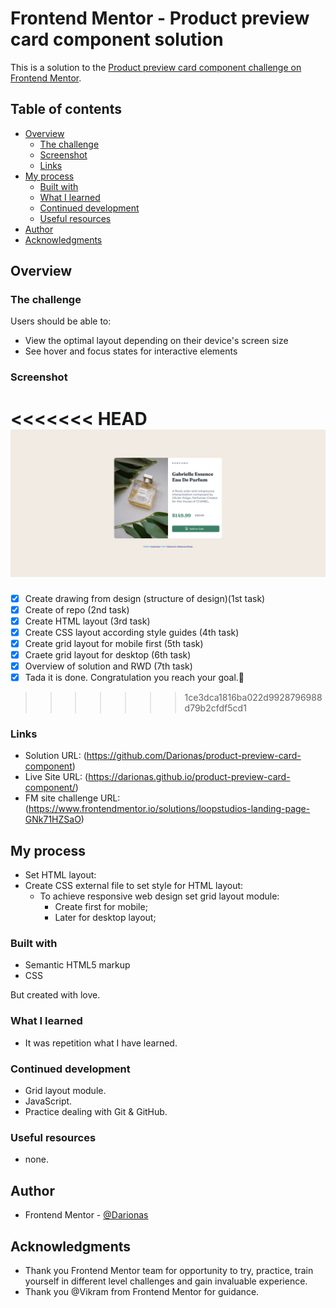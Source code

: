 # Frontend Mentor - Product preview card component solution

This is a solution to the [Product preview card component challenge on Frontend Mentor](https://www.frontendmentor.io/challenges/product-preview-card-component-GO7UmttRfa).

## Table of contents

- [Overview](#overview)
  - [The challenge](#the-challenge)
  - [Screenshot](#screenshot)
  - [Links](#links)
- [My process](#my-process)
  - [Built with](#built-with)
  - [What I learned](#what-i-learned)
  - [Continued development](#continued-development)
  - [Useful resources](#useful-resources)
- [Author](#author)
- [Acknowledgments](#acknowledgments)

## Overview

### The challenge

Users should be able to:

- View the optimal layout depending on their device's screen size
- See hover and focus states for interactive elements

### Screenshot

<<<<<<< HEAD
![Product_preview_card_component](./images/product_preview_card_component.png)
=======
- [x] Create drawing from design (structure of design)(1st task)
- [x] Create of repo (2nd task)
- [x] Create HTML layout (3rd task)
- [x] Create CSS layout according style guides (4th task)
- [x] Create grid layout for mobile first (5th task)
- [x] Craete grid layout for desktop (6th task)
- [x] Overview of solution and RWD (7th task)
- [x] Tada it is done. Congratulation you reach your goal.🎉
>>>>>>> 1ce3dca1816ba022d9928796988d79b2cfdf5cd1


### Links

- Solution URL: (https://github.com/Darionas/product-preview-card-component)
- Live Site URL: (https://darionas.github.io/product-preview-card-component/)
- FM site challenge URL: (https://www.frontendmentor.io/solutions/loopstudios-landing-page-GNk71HZSaO)

## My process

* Set HTML layout:
* Create CSS external file to set style for HTML layout:
  * To achieve responsive web design set grid layout module:
     * Create first for mobile;
     * Later for desktop layout;


### Built with

- Semantic HTML5 markup
- CSS

But created with love.

### What I learned

- It was repetition what I have learned.

### Continued development

- Grid layout module.
- JavaScript.
- Practice dealing with Git & GitHub.

### Useful resources

- none.

## Author

- Frontend Mentor - [@Darionas](https://www.frontendmentor.io/profile/Darionas)

## Acknowledgments

- Thank you Frontend Mentor team for opportunity to try, practice, train yourself in different level challenges and gain invaluable experience.
- Thank you @Vikram from Frontend Mentor for guidance.
